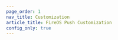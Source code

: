 ```yaml
---
page_order: 1
nav_title: Customization
article_title: FireOS Push Customization
config_only: true
---
```


